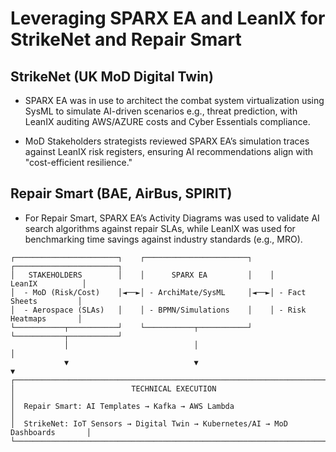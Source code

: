 # Leveraging SPARX EA and LeanIX for StrikeNet and Repair Smart 

## StrikeNet (UK MoD Digital Twin) 
- SPARX EA was in use to architect the combat system virtualization using SysML to simulate AI-driven scenarios e.g., threat prediction, with LeanIX auditing AWS/AZURE costs and Cyber Essentials compliance. 

 - MoD Stakeholders strategists reviewed SPARX EA’s simulation traces against LeanIX risk registers, ensuring AI recommendations align with "cost-efficient resilience."

## Repair Smart (BAE, AirBus, SPIRIT)

- For Repair Smart, SPARX EA’s Activity Diagrams was used to validate AI search algorithms against repair SLAs, while LeanIX was used for benchmarking time savings against industry standards (e.g., MRO).


```
┌───────────────────────┐    ┌───────────────────────┐    ┌───────────────────────┐
│   STAKEHOLDERS        │    │      SPARX EA         │    │       LeanIX          │
│  - MoD (Risk/Cost)    │◄──►│ - ArchiMate/SysML     │◄──►│ - Fact Sheets         │
│  - Aerospace (SLAs)   │    │ - BPMN/Simulations    │    │ - Risk Heatmaps       │
└───────────┬───────────┘    └───────────┬───────────┘    └───────────┬───────────┘
            │                            │                            │
            ▼                            ▼                            ▼
┌───────────────────────────────────────────────────────────────────────────────┐
│                          TECHNICAL EXECUTION                                  │
│  Repair Smart: AI Templates → Kafka → AWS Lambda                              │
│  StrikeNet: IoT Sensors → Digital Twin → Kubernetes/AI → MoD Dashboards       │
└───────────────────────────────────────────────────────────────────────────────┘
```
